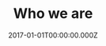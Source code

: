 ---
layout: layouts/meet-the-board.njk
title: Who we are
date: 2017-01-01T00:00:00.000Z
permalink: /who-we-are/board.html
navtitle: Meet the NLC Board
breadcrumbs_parent: Who we are
breadcrumbs_parent_url: /who-we-are/

teamMembers: {
  member1: {
	name: "Dame Sara Thornton",
	image: ../static/img/meet-the-board/sara-thornton.png,
	description: "Chair of National Leadership Centre's Advisory Board Independent Anti-Slavery Commissioner"
  },
  member2: {
	name: "Deb McKenzie",
	image: ../static/img/meet-the-board/deb-mckenzie.png,
	description: "Chief People Officer, Public Health England"
  },
  member3: {
	name: "General Sir Gordon Messenger",
	image: ../static/img/meet-the-board/gordon-messenger.png,
	description: "Former Vice Chief of the Defence Staff (2016-19)"
  },
  member4: {
	name: "Mike Cunningham",
	image: ../static/img/meet-the-board/mike-cunningham.png,
	description: "Chief Executive Officer, College of Policing"
  },
  member5: {
	name: "Pat Ritchie",
	image: ../static/img/meet-the-board/pat-ritchie.png,
	description: "Chief Executive Officer, Newcastle City Council"
  },
  member6: {
	name: "Professor Dame Janet Beer",
	image: ../static/img/meet-the-board/janet-beer.png,
	description: "Vice Chancellor, University of Liverpool President, Universities UK"
  },
  member7: {
	name: "Steve McGuirk",
	image: ../static/img/meet-the-board/steve-mcguirk.png,
	description: "Chairman of the Board of Directors, Warrington and Halton Hospitals NHS Foundation Trust"
  },
  member8: {
	name: "Sir Jon Thompson",
	image: ../static/img/meet-the-board/jon-thompson.png,
	description: "Chief Executive Officer, Financial Reporting Council"
  },
  member9: {
	name: "Sir Kenneth Olisa",
	image: ../static/img/meet-the-board/kenneth-olisa.png,
	description: "Lord-Lieutenant of Greater London"
  },
  member10: {
	name: "Melanie Richards",
	image: ../static/img/meet-the-board/melanie-richards.png,
	description: "Deputy Chair, KMPG UK"
  },
  member11: {
	name: "Peter Wanless",
	image: ../static/img/meet-the-board/peter-wanless.png,
	description: "Chief Execuitve Officer, National Society for the Prevention of Cruelty to Children"
  },
  member12: {
	name: "Paul Martin",
	image: ../static/img/meet-the-board/paul-martin.png,
	description: "Distinguished Fellow, Royal United Services Institute for Defence and Security Studies"
  },
}
---